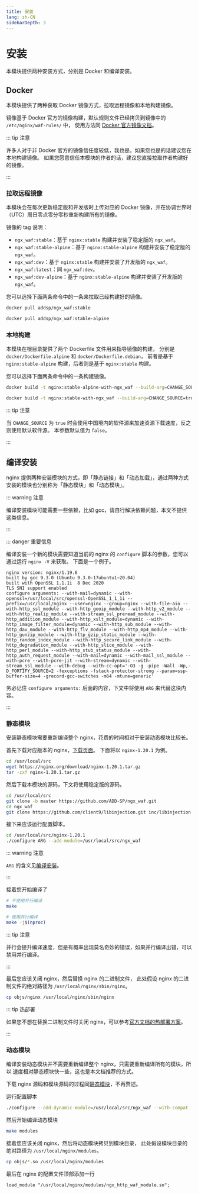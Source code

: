 ```yaml
---
title: 安装
lang: zh-CN
sidebarDepth: 3
---
```


# 安装

本模块提供两种安装方式，分别是 Docker 和编译安装。

## Docker

本模块提供了两种获取 Docker 镜像方式，拉取远程镜像和本地构建镜像。

镜像基于 Docker 官方的镜像构建，默认规则文件已经拷贝到镜像中的 `/etc/nginx/waf-rules/` 中，
使用方法同 [Docker 官方镜像文档](https://hub.docker.com/_/nginx/)。

::: tip 注意

许多人对于非 Docker 官方的镜像信任度较低，我也是。如果您也是的话建议您在本地构建镜像。
如果您愿意信任本模块的作者的话，建议您直接拉取作者构建好的镜像。

:::

### 拉取远程镜像

本模块会在每次更新稳定版和开发版时上传对应的 Docker 镜像，并在协调世界时（UTC）周日零点零分零秒重新构建所有的镜像。

镜像的 tag 说明：

* `ngx_waf:stable`：基于 `nginx:stable` 构建并安装了稳定版的 `ngx_waf`。
* `ngx_waf:stable-alpine`：基于 `nginx:stable-alpine` 构建并安装了稳定版的 `ngx_waf`。
* `ngx_waf:dev`：基于 `nginx:stable` 构建并安装了开发版的 `ngx_waf`。
* `ngx_waf:latest`：同 `ngx_waf:dev`。
* `ngx_waf:dev-alpine`：基于 `nginx:stable-alpine` 构建并安装了开发版的 `ngx_waf`。


您可以选择下面两条命令中的一条来拉取已经构建好的镜像。

```sh
docker pull addsp/ngx_waf:stable

docker pull addsp/ngx_waf:stable-alpine
```

### 本地构建

本模块在根目录提供了两个 Dockerfile 文件用来指导镜像的构建，
分别是 `docker/Dockerfile.alpine` 和 `docker/Dockerfile.debian`，
前者是基于 `nginx:stable-alpine` 构建，后者则是基于 `nginx:stable` 构建。

您可以选择下面两条命令中的一条构建镜像。

```sh
docker build -t nginx:stable-alpine-with-ngx_waf --build-arg=CHANGE_SOURCE=true -f docker/Dockerfile.alpine .

docker build -t nginx:stable-with-ngx_waf --build-arg=CHANGE_SOURCE=true -f docker/Dockerfile.debian .
```

::: tip 注意

当 `CHANGE_SOURCE` 为 `true` 时会使用中国境内的软件源来加速资源下载速度，反之则使用默认软件源。
本参数默认值为 `false`。

:::

## 编译安装

nginx 提供两种安装模块的方式，即「静态链接」和「动态加载」，通过两种方式安装的模块也分别称为「静态模块」和「动态模块」。

::: warning 注意

编译安装模块可能需要一些依赖，比如 gcc，请自行解决依赖问题，本文不提供这类信息。

:::

::: danger 重要信息

编译安装一个新的模块需要知道当前的 nginx 的 `configure` 脚本的参数，您可以通过运行 `nginx -V` 来获取。
下面是一个例子。

```
nginx version: nginx/1.19.6
built by gcc 9.3.0 (Ubuntu 9.3.0-17ubuntu1~20.04)
built with OpenSSL 1.1.1i  8 Dec 2020
TLS SNI support enabled
configure arguments: --with-mail=dynamic --with-openssl=/usr/local/src/openssl-OpenSSL_1_1_1i --prefix=/usr/local/nginx --user=nginx --group=nginx --with-file-aio --with-http_ssl_module --with-http_geoip_module --with-http_v2_module --with-http_realip_module --with-stream_ssl_preread_module --with-http_addition_module --with-http_xslt_module=dynamic --with-http_image_filter_module=dynamic --with-http_sub_module --with-http_dav_module --with-http_flv_module --with-http_mp4_module --with-http_gunzip_module --with-http_gzip_static_module --with-http_random_index_module --with-http_secure_link_module --with-http_degradation_module --with-http_slice_module --with-http_perl_module --with-http_stub_status_module --with-http_auth_request_module --with-mail=dynamic --with-mail_ssl_module --with-pcre --with-pcre-jit --with-stream=dynamic --with-stream_ssl_module --with-debug --with-cc-opt='-O3 -g -pipe -Wall -Wp,-D_FORTIFY_SOURCE=2 -fexceptions -fstack-protector-strong --param=ssp-buffer-size=4 -grecord-gcc-switches -m64 -mtune=generic'
```

务必记住 `configure arguments:` 后面的内容，下文中将使用 `ARG` 来代替这块内容。

:::

### 静态模块

安装静态模块需要重新编译整个 nginx，花费的时间相对于安装动态模块比较长。

首先下载对应版本的 nginx，[下载页面](http://nginx.org/en/download.html)。
下面将以 `nginx-1.20.1` 为例。

```sh
cd /usr/local/src
wget https://nginx.org/download/nginx-1.20.1.tar.gz
tar -zxf nginx-1.20.1.tar.gz
```

然后下载本模块的源码，下文将使用稳定版的源码。

```sh
cd /usr/local/src
git clone -b master https://github.com/ADD-SP/ngx_waf.git
cd ngx_waf
git clone https://github.com/client9/libinjection.git inc/libinjection
```

接下来应该运行配置脚本。

```sh
cd /usr/local/src/nginx-1.20.1
./configure ARG --add-module=/usr/local/src/ngx_waf
```

::: warning 注意

`ARG` 的含义见[编译安装](#编译安装)。

:::

接着您开始编译了

```sh
# 不使用并行编译
make

# 使用并行编译
make -j$(nproc)
```

::: tip 注意

并行会提升编译速度，但是有概率出现莫名奇妙的错误，如果并行编译出错，可以禁用并行编译。

:::

最后您应该关闭 nginx，然后替换 nginx 的二进制文件，
此处假设 nginx 的二进制文件的绝对路径为 `/usr/local/nginx/sbin/nginx`。

```sh
cp objs/nginx /usr/local/nginx/sbin/nginx
```

::: tip 热部署

如果您不想在替换二进制文件时关闭 nginx，可以参考[官方文档的热部署方案](http://nginx.org/en/docs/control.html)。

:::

### 动态模块

编译安装动态模块并不需要重新编译整个 nginx，只需要重新编译所有的模块，所以
速度相对静态模块快一些，这也是本文档推荐的方式。

下载 nginx 源码和模块源码的过程同[静态模块](#静态模块)，不再赘述。

运行配置脚本

```sh
./configure --add-dynamic-module=/usr/local/src/ngx_waf --with-compat
```

然后开始编译动态模块

```sh
make modules
```

接着您应该关闭 nginx，然后将动态模块拷贝到模块目录，
此处假设模块目录的绝对路径为 `/usr/local/nginx/modules`。

```sh
cp objs/*.so /usr/local/nginx/modules
```

最后在 nginx 的配置文件顶部添加一行
```vim
load_module "/usr/local/nginx/modules/ngx_http_waf_module.so";
```